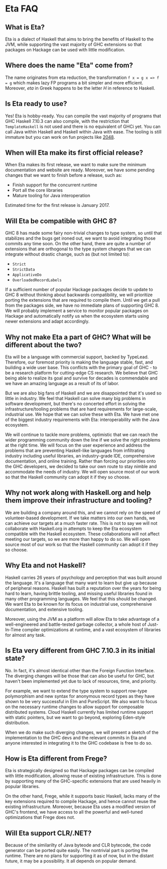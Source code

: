 # Eta FAQ

## What is Eta?
Eta is a dialect of Haskell that aims to bring the benefits of Haskell to the JVM, while supporting the vast majority of GHC extensions so that packages on Hackage can be used with little modification.

## Where does the name "Eta" come from?
The name originates from eta reduction, the transformation `f x = g x => f = g` which makes lazy FP programs a bit simpler and more efficient. Moreover, *eta* in Greek happens to be the letter *H* in reference to Haskell.

## Is Eta ready to use?
Yes! Eta is hobby-ready. You can compile the vast majority of programs that GHC Haskell 7.10.3 can also compile, with the restriction that `TemplateHaskell` is not used and there is no equivalent of GHCi yet. You can call Java within Haskell and Haskell within Java with ease. The tooling is still immature but you can work on fun projects like [2048](https://github.com/rahulmutt/eta-2048). 

## When will Eta make its first official release?
When Eta makes its first release, we want to make sure the minimum documentation and website are ready. Moreover, we have some pending changes that we want to finish before a release, such as:

- Finish support for the concurrent runtime
- Port all the core libraries
- Mature tooling for Java interoperation

Estimated time for the first release is January 2017.

## Will Eta be compatible with GHC 8?
GHC 8 has made some fairy non-trivial changes to type system, so until that stabilizes and the bugs get ironed out, we want to avoid integrating those commits any time soon. On the other hand, there are quite a number of extensions that are orthogonal to the type system changes that we can integrate without drastic change, such as (but not limited to):

- `Strict`
- `StrictData`
- `ApplicativeDo`
- `OverloadedRecordLabels`

If a sufficient number of popular Hackage packages decide to update to GHC 8 without thinking about backwards compatibility, we will prioritize porting the extensions that are required to compile them. Until we get a pull from the packages side, we have no immediate plans of supporting GHC 8. We will probably implement a service to monitor popular packages on Hackage and automatically notify us when the ecosystem starts using newer extensions and adapt accordingly.

## Why not make Eta a part of GHC? What will be different about the two?
Eta will be a language with commercial support, backed by TypeLead. Therefore, our foremost priority is making the language stable, fast, and building a wide user base. This conflicts with the primary goal of GHC - to be a research platform for cutting-edge CS research. We believe that GHC being able to realize its goal and survive for decades is commendable and we have an amazing language as a result of its of labor.

But we are also big fans of Haskell and we are disappointed that it's used so little in industry. We feel that Haskell can solve many big problems in software development, but there's no concerted effort in solving the infrastructure/tooling problems that are hard requirements for large-scale, industrial use. We hope that we can solve these with Eta. We have met one of the biggest industry requirements with Eta: interoperability with the Java ecosystem. 

We will continue to tackle more problems, optimistic that we can reach the wider programming community down the line if we solve the right problems at the right time. We will focus on the user experience and address the problems that are preventing Haskell-like languages from infiltrating industry including useful libraries, an industry-grade IDE, comprehensive documentation, and online training. Rather than forcing our priorities onto the GHC developers, we decided to take our own route to stay nimble and accommodate the needs of industry. We will open source most of our work so that the Haskell community can adopt it if they so choose.

## Why not work along with Haskell.org and help them improve their infrastructure and tooling?
We are building a company around this, and we cannot rely on the speed of volunteer-based development. If we take matters into our own hands, we can achieve our targets at a much faster rate. This is not to say we will not collaborate with Haskell.org in attempts to keep the Eta ecosystem compatible with the Haskell ecosystem. These collaborations will not affect meeting our targets, so we are more than happy to do so. We will open source most of our work so that the Haskell community can adopt it if they so choose.

## Why Eta and not Haskell?
Haskell carries 26 years of psychology and perception that was built around the language. It's a language that many want to learn but give up because of peripheral reasons. Haskell has built a reputation over the years for being hard to learn, having brittle tooling, and missing useful libraries found in many other programming languages. We feel that this should be changed. We want Eta to be known for its focus on industrial use, comprehensive documentation, and extensive tooling. 

Moreover, using the JVM as a platform will allow Eta to take advantage of a well-engineered and battle-tested garbage collector, a whole host of Just-In-Time compiler optimizations at runtime, and a vast ecosystem of libraries for almost any task.

## Is Eta very different from GHC 7.10.3 in its initial state?
No. In fact, it's almost identical other than the Foreign Function Interface. The diverging changes will be those that can also be useful for GHC, but haven't been implemented yet due to lack of resources, time, and priority. 

For example, we want to extend the type system to support row-type polymorphism and new syntax for anonymous record types as they have shown to be very successful in Elm and PureScript. We also want to focus on the necessary runtime changes to allow support for composable distributed systems. Cloud Haskell currently has limited runtime support with static pointers, but we want to go beyond, exploring Eden-style distribution. 

When we do make such diverging changes, we will present a sketch of the implementation to the GHC devs and the relevant commits in Eta and anyone interested in integrating it to the GHC codebase is free to do so.

## How is Eta different from Frege?
Eta is strategically designed so that Hackage packages can be compiled with little modification, allowing reuse of existing infrastructure. This is done by supporting many of the GHC-specific extensions that are used heavily in popular libraries.

On the other hand, Frege, while it supports basic Haskell, lacks many of the key extensions required to compile Hackage, and hence cannot reuse the existing infrastructure. Moreover, because Eta uses a modified version of GHC's frontend, we have access to all the powerful and well-tuned optimizations that Frege does not.

## Will Eta support CLR/.NET?
Because of the similarilty of Java byteode and CLR bytecode, the code generator can be ported quite easily. The nontrivial part is porting the runtime. There are no plans for supporting it as of now, but in the distant future, it may be a possibility. It all depends on popular demand.
